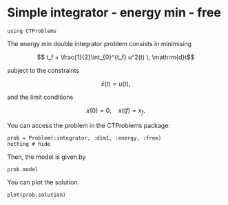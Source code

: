 # Simple integrator - energy min - free

```@example main
using CTProblems
```

The energy min double integrator problem consists in minimising
```math
    t_f + \frac{1}{2}\int_{0}^{t_f} u^2(t) \, \mathrm{d}t
```
subject to the constraints
```math
    \dot x(t) = u(t),
```
and the limit conditions
```math
    x(0) = 0, \quad x(tf) = x_f.
```

You can access the problem in the CTProblems package:
```@example main
prob = Problem(:integrator, :dim1, :energy, :free)
nothing # hide
```

Then, the model is given by
```@example main
prob.model
```

You can plot the solution.
```@example main
plot(prob.solution)
```

